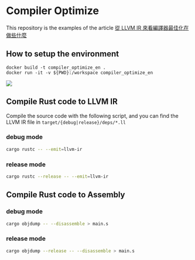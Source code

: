 # Compiler Optimize

This repository is the examples of the article [從 LLVM IR 來看編譯器最佳化在做些什麼](https://google.com)

## How to setup the environment

```
docker build -t compiler_optimize_en .
docker run -it -v ${PWD}:/workspace compiler_optimize_en
```

![](https://i.imgur.com/Gj7XJHC.png)

## Compile Rust code to LLVM IR

Compile the source code with the following script, and you can find the LLVM IR file in `target/{debug|release}/deps/*.ll`

### debug mode

```bash
cargo rustc -- --emit=llvm-ir
```

### release mode

```bash
cargo rustc --release -- --emit=llvm-ir
```

## Compile Rust code to Assembly

### debug mode

```bash
cargo objdump -- --disassemble > main.s
```

### release mode

```bash
cargo objdump --release -- --disassemble > main.s
```
